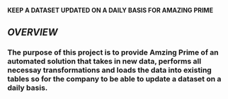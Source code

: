  **KEEP A DATASET UPDATED ON A DAILY BASIS FOR AMAZING PRIME**

## ***OVERVIEW***

### The purpose of this project is to provide Amzing Prime of an automated solution that takes in new data, performs all necessay transformations and loads the data into existing tables so for the company to be able to update a dataset on a daily basis.
